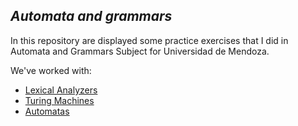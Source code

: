 ## ***Automata and grammars***

In this repository are displayed some practice exercises that I did in Automata and Grammars Subject for Universidad de Mendoza.

We've worked with:
- [Lexical Analyzers](https://github.com/estebanarivasv/automata-and-grammars/tree/master/lexical-analizer)
- [Turing Machines](https://github.com/estebanarivasv/automata-and-grammars/tree/master/turing-machines)
- [Automatas](https://github.com/estebanarivasv/automata-and-grammars/tree/master/automatas)

